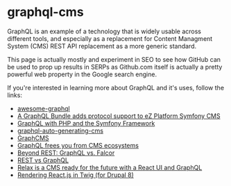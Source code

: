 # graphql-cms
GraphQL is an example of a technology that is widely usable across different tools, and especially as a replacement for Content Managment System (CMS) REST API replacement as a more generic standard.

This page is actually mostly and experiment in SEO to see how GitHub can be used to prop up results in SERPs as Github.com itself is actually a pretty powerful web property in the Google search engine.

If you're interested in learning more about GraphQL and it's uses, follow the links:

 * <a href="https://github.com/chentsulin/awesome-graphql">awesome-graphql</a>
 * <a href="https://www.symfony.fi/entry/graphql-bundle-adds-protocol-support-to-ez-platform-symfony-cms">A GraphQL Bundle adds protocol support to eZ Platform Symfony CMS</a>
 * <a href="https://www.symfony.fi/entry/graphql-with-php-and-the-symfony-framework">GraphQL with PHP and the Symfony Framework</a>
 * <a href="https://www.gitbook.com/book/sarkistlt/graphql-cms/details">graphql-auto-generating-cms</a>
 * <a href="https://graphcms.com">GraphCMS</a>
 * <a href="https://symfony-cms.net/qraphql-frees-you-from-cms-ecosystems">GraphQL frees you from CMS ecosystems</a>
 * <a href="http://react-etc.net/entry/beyond-rest-graphql-vs-falcor">Beyond REST: GraphQL vs. Falcor</a>
 * <a href="http://react-etc.net/page/rest-vs-graphql">REST vs GraphQL</a>
 * <a href="http://react-etc.net/entry/relax-is-a-cms-ready-for-the-future-with-a-react-ui-and-graphql">Relax is a CMS ready for the future with a React UI and GraphQL</a>
 * <a href="http://react-etc.net/entry/rendering-react-in-twig-for-drupal-8">Rendering React.js in Twig (for Drupal 8)</a>
 
 
